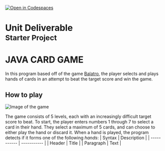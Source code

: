 [![Open in Codespaces](https://classroom.github.com/assets/launch-codespace-2972f46106e565e64193e422d61a12cf1da4916b45550586e14ef0a7c637dd04.svg)](https://classroom.github.com/open-in-codespaces?assignment_repo_id=19397585)
# Unit Deliverable<br><sup>Starter Project<sup>

# JAVA CARD GAME
In this program based off of the game [Balatro](https://www.playbalatro.com/), the player selects and plays hands of cards in an attempt to beat the target score and win the game.

## How to play
![Image of the game](https://cdn.discordapp.com/attachments/1240802108098482199/1374158873304240149/image.png?ex=682d08ae&is=682bb72e&hm=02e1fd30220394f88f255adcbfaa6185aaffb0d72acc5684fa810c1ceb232b10&)

The game consists of 5 levels, each with an increasingly difficult target score to beat. To start, the player enters numbers 1 through 7 to select a card in their hand. They select a maximum of 5 cards, and can choose to either play the hand or discard it. 
When a hand is played, the program detects if it forms one of the following *hands*:
| Syntax | Description |
| ----------- | ----------- |
| Header | Title |
| Paragraph | Text |
